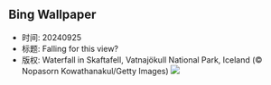 ## Bing Wallpaper
- 时间: 20240925
- 标题: Falling for this view?
- 版权: Waterfall in Skaftafell, Vatnajökull National Park, Iceland (© Nopasorn Kowathanakul/Getty Images)
![](https://cn.bing.com/th?id=OHR.SkaftafellWaterfall_EN-US3934499773_UHD.jpg&rf=LaDigue_UHD.jpg&pid=hp&w=3840&h=2160&rs=1&c=4)
